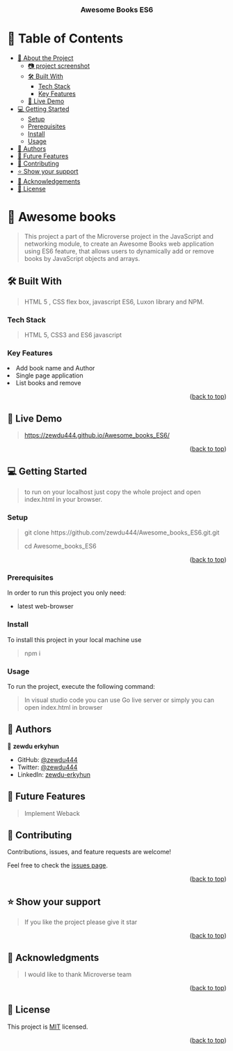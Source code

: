 <a name="readme-top"></a>

<!--
HOW TO USE:
This is an example of how you may give instructions on setting up your project locally.

Modify this file to match your project and remove sections that don't apply.

REQUIRED SECTIONS:
- Table of Contents
- About the Project
  - Built With
  - Live Demo
- Getting Started
- Authors
- Future Features
- Contributing
- Show your support
- Acknowledgements
- License

After you're finished please remove all the comments and instructions!
-->

<div align="center">

  <h3><b>Awesome Books ES6</b></h3>

</div>

<!-- TABLE OF CONTENTS -->

# 📗 Table of Contents

- [📖 About the Project](#about-project)
  - [:camera: project screenshot](#screen-shoot)
  - [🛠 Built With](#built-with)
    - [Tech Stack](#tech-stack)
    - [Key Features](#key-features)
  - [🚀 Live Demo](#live-demo)
- [💻 Getting Started](#getting-started)
  - [Setup](#setup)
  - [Prerequisites](#prerequisites)
  - [Install](#install)
  - [Usage](#usage)
- [👥 Authors](#authors)
- [🔭 Future Features](#future-features)
- [🤝 Contributing](#contributing)
- [⭐️ Show your support](#support)
- [🙏 Acknowledgements](#acknowledgements)
- [📝 License](#license)

<!-- PROJECT DESCRIPTION -->

# 📖 Awesome books <a name="about-project"></a>

> This project a part of the Microverse project in the JavaScript and networking module, to create an Awesome Books web application using ES6 feature, that allows users to dynamically add or remove books by JavaScript objects and arrays.

## 🛠 Built With <a name="built-with"> </a>

> HTML 5 , CSS flex box, javascript ES6, Luxon library and NPM.

### Tech Stack <a name="tech-stack"></a>

> HTML 5, CSS3 and ES6 javascript

<!-- Features -->

### Key Features <a name="key-features"></a>

 <li>Add book name and Author</li>
  <li>Single page application</li>
  <li>List books and remove</li>

<p align="right">(<a href="#readme-top">back to top</a>)</p><!-- LIVE DEMO -->

## 🚀 Live Demo <a name="live-demo"></a>

> https://zewdu444.github.io/Awesome_books_ES6/

<p align="right">(<a href="#readme-top">back to top</a>)</p>

<!-- GETTING STARTED -->

## 💻 Getting Started <a name="getting-started"></a>

> to run on your localhost just copy the whole project and open index.html in your browser.

### Setup

> <p> git clone https://github.com/zewdu444/Awesome_books_ES6.git.git</p>
> cd Awesome_books_ES6

<p align="right">(<a href="#readme-top">back to top</a>)</p>

### Prerequisites

In order to run this project you only need:

- latest web-browser

### Install

To install this project in your local machine use

> npm i

### Usage

To run the project, execute the following command:

> In visual studio code you can use Go live server or simply you can open index.html in browser

<!-- AUTHORS -->

## 👥 Authors <a name="authors"></a>

👤 **zewdu erkyhun**

- GitHub: [@zewdu444](https://github.com/zewdu444)
- Twitter: [@zewdu444](https://twitter.com/zewdu444)
- LinkedIn: [zewdu-erkyhun](https://www.linkedin.com/in/zewdu-erkyhun-081378b3/)

<!-- FUTURE FEATURES -->

## 🔭 Future Features <a name="future-features"></a>

> Implement Weback

## 🤝 Contributing <a name="contributing"></a>

Contributions, issues, and feature requests are welcome!

Feel free to check the [issues page](https://github.com/zewdu444/Awesome_books_ES6/issues).

<p align="right">(<a href="#readme-top">back to top</a>)</p>
<!-- SUPPORT -->

## ⭐️ Show your support <a name="support"></a>

> If you like the project please give it star

<p align="right">(<a href="#readme-top">back to top</a>)</p>

<!-- ACKNOWLEDGEMENTS -->

## 🙏 Acknowledgments <a name="acknowledgements"></a>

> I would like to thank Microverse team

<p align="right">(<a href="#readme-top">back to top</a>)</p>

<!-- LICENSE -->

## 📝 License <a name="license"></a>

This project is [MIT](./LICENSE) licensed.

<p align="right">(<a href="#readme-top">back to top</a>)</p>
